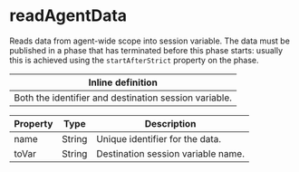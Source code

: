 ---
---
# readAgentData

Reads data from agent-wide scope into session variable. The data must be published in a phase that has terminated before this phase starts: usually this is achieved using the <code>startAfterStrict</code> property on the phase.

| Inline definition |
| -------- |
| Both the identifier and destination session variable. |


| Property | Type | Description |
| ------- | ------- | -------- |
| name | String | Unique identifier for the data. |
| toVar | String | Destination session variable name. |

